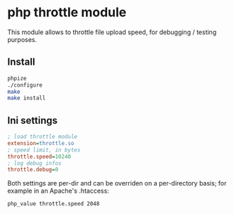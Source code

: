 # php throttle module

This module allows to throttle file upload speed, for debugging / testing purposes.

## Install

``` sh
phpize
./configure
make
make install
```

## Ini settings

``` ini
; load throttle module
extension=throttle.so
; speed limit, in bytes
throttle.speed=10240
; log debug infos
throttle.debug=0
```

Both settings are per-dir and can be overriden on a per-directory basis; for example in an Apache's .htaccess:

```
php_value throttle.speed 2048
```


